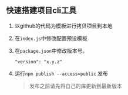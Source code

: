 ## 快速搭建项目cli工具

1. 以github的代码为模板进行拷贝项目到本地 

2. 在`index.js`中修改配置预设模板

3. 在`package.json`中修改版本号。

    `"version": "x.y.z"`

4. 运行`npm publish --access=public` 发布
    > 发布之前请先将自己的库更新到最新版本


